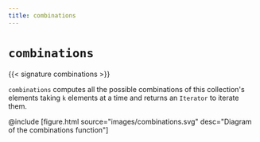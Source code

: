 ```yaml
---
title: combinations
---
```


# `combinations`

{{< signature combinations >}}

`combinations` computes all the possible combinations of this collection's elements taking `k` elements at a time and returns an `Iterator` to iterate them.

@include [figure.html source="images/combinations.svg" desc="Diagram of the combinations function"]
